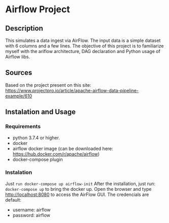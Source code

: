 # Airflow Project

## Description

This simulates a data ingest via AirFlow.
The input data is a simple dataset with 6 columns and a few lines.
The objective of this project is to familiarize myself with the ariflow architecture,  DAG declaration and Python usage of Airflow libs.

## Sources

Based on the project present on this site:
<https://www.projectpro.io/article/apache-airflow-data-pipeline-example/610>

## Instalation and Usage

### Requirements

- python 3.7.4 or higher.
- docker
- airflow docker image (can be downloaded here: <https://hub.docker.com/r/apache/airflow>)
- docker-compose plugin

### Instalation

Just `run docker-compose up airflow-init`
After the installation, just run: `docker-compose up` to bring the docker up.
Open the browser and type <http://localhost:8080> to access the AirFlow GUI.
The credencials are default:

- username: airflow
- password: airflow
